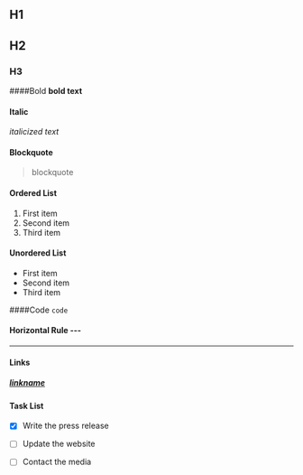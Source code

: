 ## H1
## H2
### H3
####Bold
**bold text**

#### Italic
*italicized text*

#### Blockquote
> blockquote

#### Ordered List
1. First item
2. Second item
3. Third item

#### Unordered List
- First item
- Second item
- Third item


####Code
`code`

#### Horizontal Rule	---
---

#### Links
##### [linkname](https://www.example.com)

#### Task List
- [x] Write the press release
- [ ] Update the website
- [ ] Contact the media

